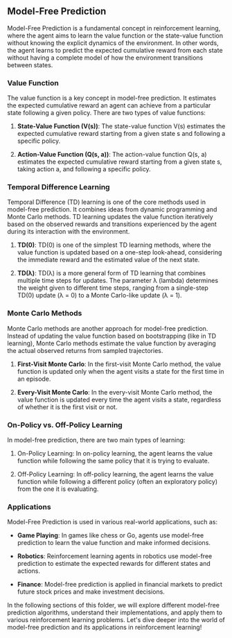 ## Model-Free Prediction
Model-Free Prediction is a fundamental concept in reinforcement learning, where the agent aims to learn the value function or the state-value function without knowing the explicit dynamics of the environment. In other words, the agent learns to predict the expected cumulative reward from each state without having a complete model of how the environment transitions between states.

### Value Function
The value function is a key concept in model-free prediction. It estimates the expected cumulative reward an agent can achieve from a particular state following a given policy. There are two types of value functions:

1. **State-Value Function (V(s))**: The state-value function V(s) estimates the expected cumulative reward starting from a given state s and following a specific policy.

2. **Action-Value Function (Q(s, a))**: The action-value function Q(s, a) estimates the expected cumulative reward starting from a given state s, taking action a, and following a specific policy.

### Temporal Difference Learning
Temporal Difference (TD) learning is one of the core methods used in model-free prediction. It combines ideas from dynamic programming and Monte Carlo methods. TD learning updates the value function iteratively based on the observed rewards and transitions experienced by the agent during its interaction with the environment.

1. **TD(0)**: TD(0) is one of the simplest TD learning methods, where the value function is updated based on a one-step look-ahead, considering the immediate reward and the estimated value of the next state.

2. **TD(λ)**: TD(λ) is a more general form of TD learning that combines multiple time steps for updates. The parameter λ (lambda) determines the weight given to different time steps, ranging from a single-step TD(0) update (λ = 0) to a Monte Carlo-like update (λ = 1).

### Monte Carlo Methods
Monte Carlo methods are another approach for model-free prediction. Instead of updating the value function based on bootstrapping (like in TD learning), Monte Carlo methods estimate the value function by averaging the actual observed returns from sampled trajectories.

1. **First-Visit Monte Carlo**: In the first-visit Monte Carlo method, the value function is updated only when the agent visits a state for the first time in an episode.

2. **Every-Visit Monte Carlo**: In the every-visit Monte Carlo method, the value function is updated every time the agent visits a state, regardless of whether it is the first visit or not.

### On-Policy vs. Off-Policy Learning
In model-free prediction, there are two main types of learning:

1. On-Policy Learning: In on-policy learning, the agent learns the value function while following the same policy that it is trying to evaluate.

2. Off-Policy Learning: In off-policy learning, the agent learns the value function while following a different policy (often an exploratory policy) from the one it is evaluating.

### Applications
Model-Free Prediction is used in various real-world applications, such as:

- **Game Playing**: In games like chess or Go, agents use model-free prediction to learn the value function and make informed decisions.

- **Robotics**: Reinforcement learning agents in robotics use model-free prediction to estimate the expected rewards for different states and actions.

- **Finance**: Model-free prediction is applied in financial markets to predict future stock prices and make investment decisions.

In the following sections of this folder, we will explore different model-free prediction algorithms, understand their implementations, and apply them to various reinforcement learning problems. Let's dive deeper into the world of model-free prediction and its applications in reinforcement learning!




